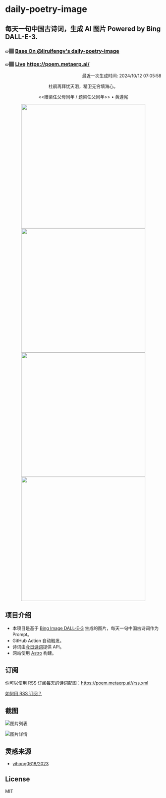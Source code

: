 
# daily-poetry-image

## 每天一句中国古诗词，生成 AI 图片 Powered by Bing DALL-E-3.

### 👉🏽 [Base On @liruifengv's daily-poetry-image](https://github.com/liruifengv/daily-poetry-image)

### 👉🏽 [Live](https://poem.metaerp.ai/) https://poem.metaerp.ai/

<p align="right">
  最近一次生成时间: 2024/10/12 07:05:58
</p>
<p align="center">
杜鹃再拜忧天泪，精卫无穷填海心。
</p>
<p align="center">
<<赠梁任父母同年 / 题梁任父同年>> • 黄遵宪
</p>
<p align="center">
<img src="https://tse2.mm.bing.net/th/id/OIG3.j0eBoC01wStpUl3DHCeY" height="400" width="400" />
<img src="https://tse3.mm.bing.net/th/id/OIG3.FWHJfgEzubEpZtYsHyJl" height="400" width="400" />
<img src="https://tse4.mm.bing.net/th/id/OIG3.gOxlGeoSAHtuVoh92kwM" height="400" width="400" />
<img src="https://tse3.mm.bing.net/th/id/OIG3.j9YTWANVE01SgpxM5TBz" height="400" width="400" />
</p>

## 项目介绍

-   本项目是基于 [Bing Image DALL-E-3](https://www.bing.com/images/create) 生成的图片，每天一句中国古诗词作为 Prompt。
-   GitHub Action 自动触发。
-   诗词由[今日诗词](https://www.jinrishici.com/)提供 API。
-   网站使用 [Astro](https://astro.build) 构建。

## 订阅

你可以使用 RSS 订阅每天的诗词配图：https://poem.metaerp.ai//rss.xml

[如何用 RSS 订阅？](https://zhuanlan.zhihu.com/p/55026716)

## 截图

![图片列表](./screenshots/01.png)

![图片详情](./screenshots/02.png)

## 灵感来源

-   [yihong0618/2023](https://github.com/yihong0618/2023)

## License

MIT
